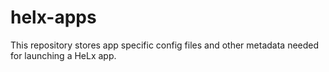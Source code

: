 # helx-apps
This repository stores app specific config files and other metadata needed for launching a HeLx app. 
